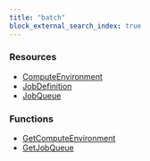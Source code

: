 ```yaml
---
title: "batch"
block_external_search_index: true
---
```


<!-- WARNING: this file was generated by Pulumi Docs Generator. -->
<!-- Do not edit by hand unless you're certain you know what you are doing! -->

<style>
  table td p { margin-top: 0; margin-bottom: 0; }
</style>

<h3>Resources</h3>
<ul class="api">
    <li><a href="computeenvironment"><span class="symbol resource"></span>ComputeEnvironment</a></li>
    <li><a href="jobdefinition"><span class="symbol resource"></span>JobDefinition</a></li>
    <li><a href="jobqueue"><span class="symbol resource"></span>JobQueue</a></li>
</ul>

<h3>Functions</h3>
<ul class="api">
    <li><a href="getcomputeenvironment"><span class="symbol datasource"></span>GetComputeEnvironment</a></li>
    <li><a href="getjobqueue"><span class="symbol datasource"></span>GetJobQueue</a></li>
</ul>

